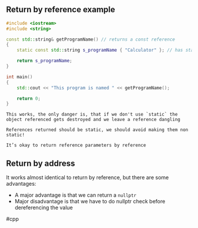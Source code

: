 ## Return by reference example

```cpp
#include <iostream>
#include <string>

const std::string& getProgramName() // returns a const reference
{
    static const std::string s_programName { "Calculator" }; // has static duration, destroyed at end of program

    return s_programName;
}

int main()
{
    std::cout << "This program is named " << getProgramName();

    return 0;
}
```

```ad-note
This works, the only danger is, that if we don't use `static` the object referenced gets destroyed and we leave a reference dangling
```

```ad-warning
References returned should be static, we should avoid making them non static!
```

```ad-hint
It’s okay to return reference parameters by reference
```

## Return by address
It works almost identical to return by reference, but there are some advantages:
- A major advantage is that we can return a `nullptr`
- Major disadvantage is that we have to do nullptr check before dereferencing the value

#cpp